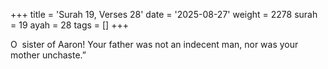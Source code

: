 +++
title = 'Surah 19, Verses 28'
date = '2025-08-27'
weight = 2278
surah = 19
ayah = 28
tags = []
+++

O  sister of Aaron! Your father was not an indecent man, nor was your mother unchaste.”